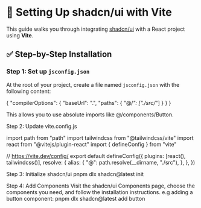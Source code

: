 # 🧱 Setting Up shadcn/ui with Vite

This guide walks you through integrating [shadcn/ui](https://ui.shadcn.com) with a React project using **Vite**.


## ✅ Step-by-Step Installation

### Step 1: Set up `jsconfig.json`

At the root of your project, create a file named `jsconfig.json` with the following content:

{
  "compilerOptions": {
    "baseUrl": ".",
    "paths": {
      "@/*": ["./src/*"]
    }
  }
}

This allows you to use absolute imports like @/components/Button.


Step 2: Update vite.config.js

import path from "path"
import tailwindcss from "@tailwindcss/vite"
import react from "@vitejs/plugin-react"
import { defineConfig } from "vite"

// https://vite.dev/config/
export default defineConfig({
  plugins: [react(), tailwindcss()],
  resolve: {
    alias: {
      "@": path.resolve(__dirname, "./src"),
    },
  },
})



Step 3: Initialize shadcn/ui
pnpm dlx shadcn@latest init



Step 4: Add Components
Visit the shadcn/ui Components page, choose the components you need, and follow the installation instructions.
e.g adding a button component:
pnpm dlx shadcn@latest add button
